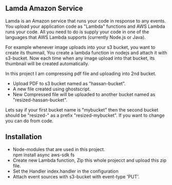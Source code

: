 ## Lamda Amazon Service 

Lamda is an Amazon service that runs your code in response to any events. 
You upload your application code as "Lambda" functions and AWS Lambda runs your code.
All you need to do is supply your code in one of the languages that AWS Lambda supports (currently Node.js or Java).

For example whenever image uploads into your s3 bucket, 
you want to create its thumnail,  You create a lambda function in nodejs and attach it with s3-bucket. Now each time when any
image upload into that bucket, its thumbnail will be created automatically. 

In this project I am compressing pdf file and uploading into 2nd bucket. 
<ul>
<li> 	Upload PDF to s3 bucket named as  "hassan-bucket".</li>
<li>	A new file created using ghostscript.</li>
<li> 	New Compressed file will be uploaded to another bucket named as "resized-hassan-bucket".</li>
</ul>

Lets say if your  first bucket name is "mybucket" then the second bucket should be "resized-" as a prefix "resized-mybucket". 
If you want to change you can do from code.  

## Installation
<ul>
<li>Node-modules that are used in this project.<br />
npm install async aws-sdk fs
</li>
<li>Create new Lambda function, Zip this whole projecct and upload this zip file. </li>

<li>Set the Handler index.handler in the configuration</li>

<li>Attach event sources with s3-bucket with event-type  'PUT'.</li>



